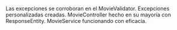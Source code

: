 Las excepciones se corroboran en el MovieValidator.
Excepciones personalizadas creadas.
MovieController hecho en su mayoría con ResponseEntity.
MovieService funcionando con eficacia.
